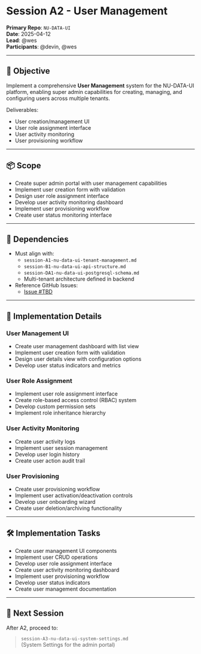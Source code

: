 # Session A2 - User Management

**Primary Repo**: `NU-DATA-UI`  
**Date**: 2025-04-12  
**Lead**: @wes  
**Participants**: @devin, @wes

---

## 🎯 Objective

Implement a comprehensive **User Management** system for the NU-DATA-UI platform, enabling super admin capabilities for creating, managing, and configuring users across multiple tenants.

Deliverables:
- User creation/management UI
- User role assignment interface
- User activity monitoring
- User provisioning workflow

---

## 📦 Scope

- Create super admin portal with user management capabilities
- Implement user creation form with validation
- Design user role assignment interface
- Develop user activity monitoring dashboard
- Implement user provisioning workflow
- Create user status monitoring interface

---

## 🔗 Dependencies

- Must align with:
  - `session-A1-nu-data-ui-tenant-management.md`
  - `session-B1-nu-data-ui-api-structure.md`
  - `session-DA1-nu-data-ui-postgresql-schema.md`
  - Multi-tenant architecture defined in backend
- Reference GitHub Issues:
  - [Issue #TBD](https://github.com/nu-gui/NU-DATA-UI/issues)

---

## 🧠 Implementation Details

### User Management UI
- Create user management dashboard with list view
- Implement user creation form with validation
- Design user details view with configuration options
- Develop user status indicators and metrics

### User Role Assignment
- Implement user role assignment interface
- Create role-based access control (RBAC) system
- Develop custom permission sets
- Implement role inheritance hierarchy

### User Activity Monitoring
- Create user activity logs
- Implement user session management
- Develop user login history
- Create user action audit trail

### User Provisioning
- Create user provisioning workflow
- Implement user activation/deactivation controls
- Develop user onboarding wizard
- Create user deletion/archiving functionality

---

## 🛠️ Implementation Tasks

- Create user management UI components
- Implement user CRUD operations
- Develop user role assignment interface
- Create user activity monitoring dashboard
- Implement user provisioning workflow
- Develop user status indicators
- Create user management documentation

---

## 🚀 Next Session

After A2, proceed to:
> `session-A3-nu-data-ui-system-settings.md`  
> (System Settings for the admin portal)
